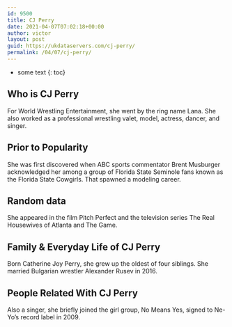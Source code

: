 ```yaml
---
id: 9500
title: CJ Perry
date: 2021-04-07T07:02:18+00:00
author: victor
layout: post
guid: https://ukdataservers.com/cj-perry/
permalink: /04/07/cj-perry/
---
```


* some text
{: toc}


## Who is CJ Perry



For World Wrestling Entertainment, she went by the ring name Lana. She also worked as a professional wrestling valet, model, actress, dancer, and singer.

                
                
                
## Prior to Popularity



She was first discovered when ABC sports commentator Brent Musburger acknowledged her among a group of Florida State Seminole fans known as the Florida State Cowgirls. That spawned a modeling career.

                
                
                
## Random data



She appeared in the film Pitch Perfect and the television series The Real Housewives of Atlanta and The Game.

                
                
                
## Family & Everyday Life of CJ Perry



Born Catherine Joy Perry, she grew up the oldest of four siblings. She married Bulgarian wrestler Alexander Rusev in 2016.

                
                
                
## People Related With CJ Perry



Also a singer, she briefly joined the girl group, No Means Yes, signed to Ne-Yo&#8217;s record label in 2009.

                
              
            
          
          
          
